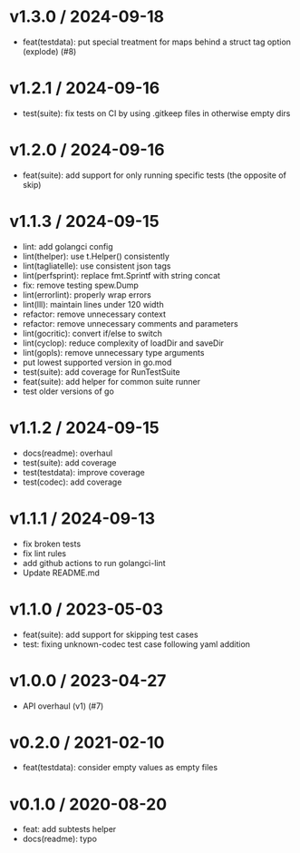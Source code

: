 
v1.3.0 / 2024-09-18
===================

  * feat(testdata): put special treatment for maps behind a struct tag option (explode) (#8)

v1.2.1 / 2024-09-16
===================

  * test(suite): fix tests on CI by using .gitkeep files in otherwise empty dirs

v1.2.0 / 2024-09-16
===================

  * feat(suite): add support for only running specific tests (the opposite of skip)

v1.1.3 / 2024-09-15
===================

  * lint: add golangci config
  * lint(thelper): use t.Helper() consistently
  * lint(tagliatelle): use consistent json tags
  * lint(perfsprint): replace fmt.Sprintf with string concat
  * fix: remove testing spew.Dump
  * lint(errorlint): properly wrap errors
  * lint(lll): maintain lines under 120 width
  * refactor: remove unnecessary context
  * refactor: remove unnecessary comments and parameters
  * lint(gocritic): convert if/else to switch
  * lint(cyclop): reduce complexity of loadDir and saveDir
  * lint(gopls): remove unnecessary type arguments
  * put lowest supported version in go.mod
  * test(suite): add coverage for RunTestSuite
  * feat(suite): add helper for common suite runner
  * test older versions of go

v1.1.2 / 2024-09-15
===================

  * docs(readme): overhaul
  * test(suite): add coverage
  * test(testdata): improve coverage
  * test(codec): add coverage

v1.1.1 / 2024-09-13
===================

  * fix broken tests
  * fix lint rules
  * add github actions to run golangci-lint
  * Update README.md

v1.1.0 / 2023-05-03
===================

  * feat(suite): add support for skipping test cases
  * test: fixing unknown-codec test case following yaml addition

v1.0.0 / 2023-04-27
===================

  * API overhaul (v1) (#7)

v0.2.0 / 2021-02-10
===================

  * feat(testdata): consider empty values as empty files

v0.1.0 / 2020-08-20
===================

  * feat: add subtests helper
  * docs(readme): typo
